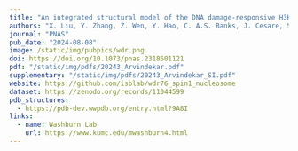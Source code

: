 ```yaml
---
title: "An integrated structural model of the DNA damage-responsive H3K4me3 binding WDR76:SPIN1 complex with the nucleosome"
authors: "X. Liu, Y. Zhang, Z. Wen, Y. Hao, C. A.S. Banks, J. Cesare, S. Bhattacharya, **S. Arvindekar**, J. J. Lange, Yixuan Xie, B. A. Garcia, B. D. Slaughter, J. R. Unruh, **S. Viswanath**, L. Florens, J. L. Workman, and M. P. Washburn"
journal: "PNAS"
pub_date: "2024-08-08"
image: /static/img/pubpics/wdr.png
doi: https://doi.org/10.1073/pnas.2318601121
pdf: "/static/img/pdfs/20243_Arvindekar.pdf"
supplementary: "/static/img/pdfs/20243_Arvindekar_SI.pdf" 
website: https://github.com/isblab/wdr76_spin1_nucleosome
dataset: https://zenodo.org/records/11044599
pdb_structures:
  - https://pdb-dev.wwpdb.org/entry.html?9A8I
links:
  - name: Washburn Lab
    url: https://www.kumc.edu/mwashburn4.html
---
```

